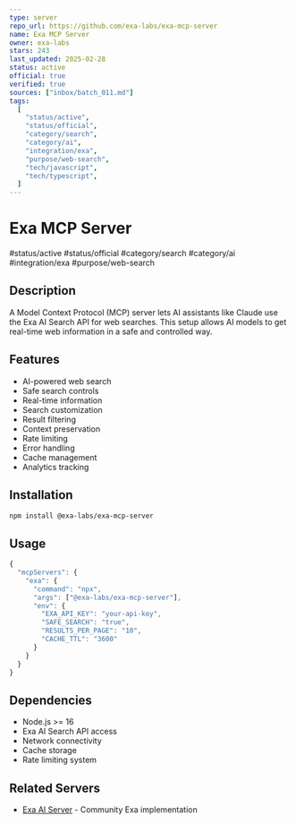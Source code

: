 ```yaml
---
type: server
repo_url: https://github.com/exa-labs/exa-mcp-server
name: Exa MCP Server
owner: exa-labs
stars: 243
last_updated: 2025-02-28
status: active
official: true
verified: true
sources: ["inbox/batch_011.md"]
tags:
  [
    "status/active",
    "status/official",
    "category/search",
    "category/ai",
    "integration/exa",
    "purpose/web-search",
    "tech/javascript",
    "tech/typescript",
  ]
---
```


# Exa MCP Server

#status/active #status/official #category/search #category/ai #integration/exa #purpose/web-search

## Description

A Model Context Protocol (MCP) server lets AI assistants like Claude use the Exa AI Search API for web searches. This setup allows AI models to get real-time web information in a safe and controlled way.

## Features

- AI-powered web search
- Safe search controls
- Real-time information
- Search customization
- Result filtering
- Context preservation
- Rate limiting
- Error handling
- Cache management
- Analytics tracking

## Installation

```bash
npm install @exa-labs/exa-mcp-server
```

## Usage

```javascript
{
  "mcpServers": {
    "exa": {
      "command": "npx",
      "args": ["@exa-labs/exa-mcp-server"],
      "env": {
        "EXA_API_KEY": "your-api-key",
        "SAFE_SEARCH": "true",
        "RESULTS_PER_PAGE": "10",
        "CACHE_TTL": "3600"
      }
    }
  }
}
```

## Dependencies

- Node.js >= 16
- Exa AI Search API access
- Network connectivity
- Cache storage
- Rate limiting system

## Related Servers

- [Exa AI Server](https://github.com/mcprouter/exa-ai-mcp-server) - Community Exa implementation
